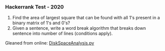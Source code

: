 ### Hackerrank Test - 2020  
  
1. Find the area of largest square that can be found with all 1's present in a binary matrix of 1's and 0's?  
2. Given a sentence, write a word break algorithm that breaks down sentence into number of lines (conditions apply).

Gleaned from online: [DiskSpaceAnalysis.py](https://github.com/absognety/Interview-Process-Coding-Questions/blob/master/Twilio/DiskSpaceAnalysis.py)
